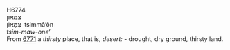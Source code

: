<body>
  <p>H6774<br>  צמּאון  <br> צִּמָּאוֹן  ‎  tsimmâ‘ôn  <br><i>tsim-maw-one‘ </i><br>From <a href="h6771.htm">6771</a>  a <i>thirsty</i> place, that is, <i>desert: - </i>drought, dry ground, thirsty land.<br></p>
 </body>